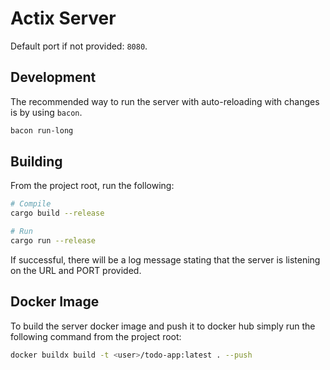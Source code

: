 # Actix Server

Default port if not provided: `8080`.

## Development

The recommended way to run the server with auto-reloading with changes is by using `bacon`.

```zsh
bacon run-long
```

## Building

From the project root, run the following:

```zsh
# Compile
cargo build --release

# Run
cargo run --release
```

If successful, there will be a log message stating that the server is listening on the URL and PORT provided.

## Docker Image

To build the server docker image and push it to docker hub simply run the following command from the project root:

```zsh
docker buildx build -t <user>/todo-app:latest . --push
```